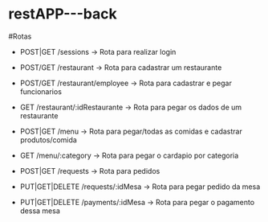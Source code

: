 # restAPP---back


#Rotas

- POST|GET        /sessions -> Rota para realizar login

- POST/GET        /restaurant -> Rota para cadastrar um restaurante

- POST/GET        /restaurant/employee -> Rota para cadastrar e pegar funcionarios 

- GET             /restaurant/:idRestaurante -> Rota para pegar os dados de um restaurante

- POST|GET        /menu -> Rota para pegar/todas as comidas e cadastrar produtos/comida

- GET             /menu/:category -> Rota para pegar o cardapio por categoria

- POST|GET        /requests -> Rota para pedidos

- PUT|GET|DELETE  /requests/:idMesa -> Rota para pegar pedido da mesa

- PUT|GET|DELETE  /payments/:idMesa -> Rota para pegar o pagamento dessa mesa
